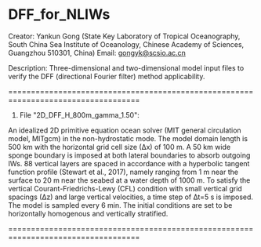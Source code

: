 # DFF_for_NLIWs

Creator: Yankun Gong (State Key Laboratory of Tropical Oceanography, South China Sea Institute of Oceanology, Chinese Academy of Sciences, Guangzhou 510301, China)
Email: gongyk@scsio.ac.cn

Description:
Three-dimensional and two-dimensional model input files to verify the DFF (directional Fourier filter) method applicability.

===================================================================================
1. File "2D_DFF_H_800m_gamma_1.50":

  An idealized 2D primitive equation ocean solver (MIT general circulation model, MITgcm) in the non-hydrostatic mode. The model domain length is 500 km with the horizontal grid cell size (∆x) of 100 m. A 50 km wide sponge boundary is imposed at both lateral boundaries to absorb outgoing IWs. 88 vertical layers are spaced in accordance with a hyperbolic tangent function profile (Stewart et al., 2017), namely ranging from 1 m near the surface to 20 m near the seabed at a water depth of 1000 m. To satisfy the vertical Courant-Friedrichs-Lewy (CFL) condition with small vertical grid spacings (∆z) and large vertical velocities, a time step of ∆t=5 s is imposed. The model is sampled every 6 min. The initial conditions are set to be horizontally homogenous and vertically stratified.

===================================================================================

